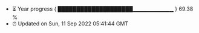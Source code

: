 - ⏳ Year progress { ████████████████████▁▁▁▁▁▁▁▁▁▁ } 69.38 %
- ⏰ Updated on Sun, 11 Sep 2022 05:41:44 GMT

